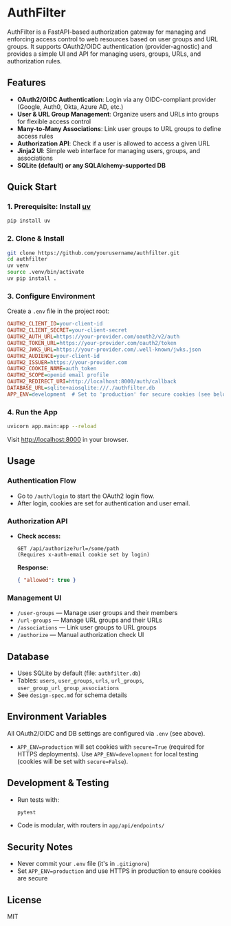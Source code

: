 # AuthFilter

AuthFilter is a FastAPI-based authorization gateway for managing and enforcing access control to web resources based on user groups and URL groups. It supports OAuth2/OIDC authentication (provider-agnostic) and provides a simple UI and API for managing users, groups, URLs, and authorization rules.

## Features
- **OAuth2/OIDC Authentication**: Login via any OIDC-compliant provider (Google, Auth0, Okta, Azure AD, etc.)
- **User & URL Group Management**: Organize users and URLs into groups for flexible access control
- **Many-to-Many Associations**: Link user groups to URL groups to define access rules
- **Authorization API**: Check if a user is allowed to access a given URL
- **Jinja2 UI**: Simple web interface for managing users, groups, and associations
- **SQLite (default) or any SQLAlchemy-supported DB**

## Quick Start

### 1. Prerequisite: Install [uv](https://github.com/astral-sh/uv)
```bash
pip install uv
```

### 2. Clone & Install
```bash
git clone https://github.com/yourusername/authfilter.git
cd authfilter
uv venv
source .venv/bin/activate
uv pip install .
```

### 3. Configure Environment
Create a `.env` file in the project root:
```ini
OAUTH2_CLIENT_ID=your-client-id
OAUTH2_CLIENT_SECRET=your-client-secret
OAUTH2_AUTH_URL=https://your-provider.com/oauth2/v2/auth
OAUTH2_TOKEN_URL=https://your-provider.com/oauth2/token
OAUTH2_JWKS_URL=https://your-provider.com/.well-known/jwks.json
OAUTH2_AUDIENCE=your-client-id
OAUTH2_ISSUER=https://your-provider.com
OAUTH2_COOKIE_NAME=auth_token
OAUTH2_SCOPE=openid email profile
OAUTH2_REDIRECT_URI=http://localhost:8000/auth/callback
DATABASE_URL=sqlite+aiosqlite:///./authfilter.db
APP_ENV=development  # Set to 'production' for secure cookies (see below)
```

### 4. Run the App
```bash
uvicorn app.main:app --reload
```

Visit [http://localhost:8000](http://localhost:8000) in your browser.

## Usage

### Authentication Flow
- Go to `/auth/login` to start the OAuth2 login flow.
- After login, cookies are set for authentication and user email.

### Authorization API
- **Check access:**
  ```
  GET /api/authorize?url=/some/path
  (Requires x-auth-email cookie set by login)
  ```
  **Response:**
  ```json
  { "allowed": true }
  ```

### Management UI
- `/user-groups` — Manage user groups and their members
- `/url-groups` — Manage URL groups and their URLs
- `/associations` — Link user groups to URL groups
- `/authorize` — Manual authorization check UI

## Database
- Uses SQLite by default (file: `authfilter.db`)
- Tables: `users`, `user_groups`, `urls`, `url_groups`, `user_group_url_group_associations`
- See `design-spec.md` for schema details

## Environment Variables
All OAuth2/OIDC and DB settings are configured via `.env` (see above).

- `APP_ENV=production` will set cookies with `secure=True` (required for HTTPS deployments). Use `APP_ENV=development` for local testing (cookies will be set with `secure=False`).

## Development & Testing
- Run tests with:
  ```bash
  pytest
  ```
- Code is modular, with routers in `app/api/endpoints/`

## Security Notes
- Never commit your `.env` file (it's in `.gitignore`)
- Set `APP_ENV=production` and use HTTPS in production to ensure cookies are secure

## License
MIT
